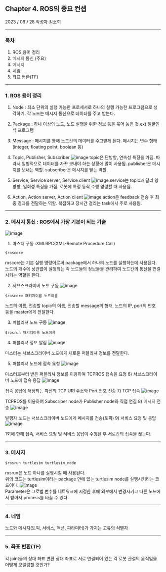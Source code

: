 ## Chapter 4. ROS의 중요 컨셉
2023 / 06 / 28  작성자 김소희


---
### 목차
1. ROS 용어 정리
2. 메시지 통신 (주요)
3. 메시지
4. 네임
5. 좌표 변환(TF)

---
### 1. ROS 용어 정리
1) Node : 최소 단위의 실행 가능한 프로세서로 하나의 실행 가능한 프로그램으로 생각하기.
각 노드는 메시지 통신으로 데이터를 주고 받는다.
2) Package : 하나 이상의 노드, 노드 실행을 위한 정보 등을 묶어 놓은 것 ex) 얼굴인식 프로그램
3) Message : 메시지를 통해 노드간의 데이터를 주고받게 된다.
메시지는 변수 형태(integer, floating point, boolean 등)

4) Topic, Publisher, Subscriber
   ![image](https://github.com/riseacademy/ROS-Study/assets/91440336/283771e7-17f6-48d6-adf5-c75229431876) topic은 단방향, 연속성 특징을 가짐. 따라서 일방적으로 데이터를 자꾸 보내야 하는 상황에 많이 사용됨.  publisher은 메시지를 보내는 역할. subscriber은 메시지를 받는 역할.
   
   
   
5) Service, Service server, Service client
   ![image](https://github.com/riseacademy/ROS-Study/assets/91440336/328f9605-c6ea-47d3-968c-cf27f1587580) service는 topic과 달리 양방향, 일회성 특징을 가짐. 로봇에 특정 동작 수행 명령할 때 사용됨. 

6) Action, Action server, Action client
![image](https://github.com/riseacademy/ROS-Study/assets/91440336/df0a00d3-990e-4033-9148-b9f58e7acf35) action은 feedback 전송 후 최종 결과를 전달하는 역할. 복잡하고 장시간 걸리는 task에서 주로 사용됨. 

---

### 2. 메시지 통신 : ROS에서 가장 기본이 되는 기술
![image](https://github.com/riseacademy/ROS-Study/assets/91440336/e69c559e-33b2-4186-aa7d-140113e9a46d)

1) 마스터 구동 :XMLRPC(XML-Remote Procedure Call)
```
$roscore
```
roscore는 기본 실행 명령어로써 package에서 하나의 노드를 실행하는데 사용된다. 노드의 개수에 상관없이 실행되는 각 노드들의 정보들을 관리하여 노드간의 통신을 연결시키는 역할을 한다. 

2) 서브스크라이버 노드 구동
![image](https://github.com/riseacademy/ROS-Study/assets/91440336/8f1ccbc8-b375-4403-9fbb-130e7117735a)

```
$roscore 패키지이름 노드이름
```
노드의 이름, 전송할 topic의 이름, 전송할 message의 형태, 노드의 IP, port의 번호 등을 master에게 전달한다. 

3) 퍼블리셔 노드 구동
![image](https://github.com/riseacademy/ROS-Study/assets/91440336/43f2c8dc-292d-406d-93e8-36c3d1e08ca9)

```
$rosrun 패키지이름 노드이름
```

4) 퍼블리셔 정보 알림
![image](https://github.com/riseacademy/ROS-Study/assets/91440336/4c9d1e68-9bae-4a09-b348-9b095cf41e89)

마스터는 서브스크라이버 노드에게 새로운 퍼블리셔 정보를 전달한다.

5) 퍼블리셔 노드에 접속 요청
![image](https://github.com/riseacademy/ROS-Study/assets/91440336/2e6018ca-a3d7-4e66-917d-f24fcd85c362)

마스터로부터 받은 퍼블리셔 정보를 이용하여 TCPROS 접속을 요청
6) 서브스크라이버 노드에 접속 응답
![image](https://github.com/riseacademy/ROS-Study/assets/91440336/d32907ec-778d-4f6f-9d3b-4cb6e8a70366)

접속 응답에 해당되는 자신의 TCP URI 주소와 Port 번호 전송
7) TCP 접속
![image](https://github.com/riseacademy/ROS-Study/assets/91440336/1a8ab236-d9d4-419a-ab40-0d65d213621d)

TCPROS를 이용하여 Subscriber node가 Publisher node와 직접 연결
8) 메시지 전송
![image](https://github.com/riseacademy/ROS-Study/assets/91440336/c55c215f-7fdc-4b39-be28-981902e91060)

발행자 노드는 서브스크라이버 노드에게 메시지를 전송(토픽)
9) 서비스 요청 및 응답
![image](https://github.com/riseacademy/ROS-Study/assets/91440336/4b4b64cc-8fa7-4b24-9f3e-a4dcfd97e031)

1회에 한해 접속, 서비스 요청 및 서비스 응답이 수행된 후 서로간의 접속을 끊는다.

---

### 3. 메시지

```
$rosrun turtlesim turtlesim_node
```
rosrun은 노드 하나를 실행시킬 때 사용된다.
<br/>
위의 코드는 turtlesim이라는 package 안에 있는 turtlesim node를 실행시키라는 코드이다. 
![image](https://github.com/riseacademy/ROS-Study/assets/91440336/d66cb599-e6ed-46b1-806a-704539ef1b85)
<br/>
Parameter은 그로벌 변수를 네트워크에 지정한 후에 외부에서 변경시키고 다른 노드에서 받아서 process를 바꿀 수 있다.



---

### 4. 네임
노드와 메시지(토픽, 서비스, 액션, 파라미터)가 가지는 고유의 식별자

---

### 5. 좌표 변환(TF)
각 joint들의 상대 좌표 변환
상대 좌표로 서로 연결되어 있는 각 로봇 관절의 움직임을 어떻게 모델링할 것인가?

